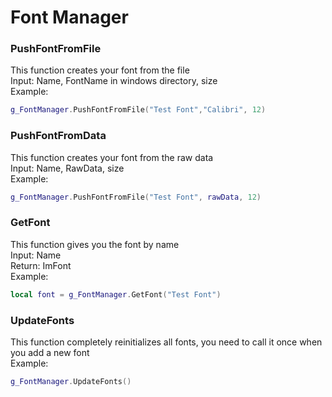 # Font Manager

### PushFontFromFile

This function creates your font from the file\
Input: Name, FontName in windows directory, size \
Example:

```lua
g_FontManager.PushFontFromFile("Test Font","Calibri", 12)
```

### PushFontFromData

This function creates your font from the raw data\
Input: Name, RawData, size\
Example:

```lua
g_FontManager.PushFontFromFile("Test Font", rawData, 12)
```

### GetFont

This function gives you the font by name\
Input: Name\
Return: ImFont\
Example:

```lua
local font = g_FontManager.GetFont("Test Font")
```

### UpdateFonts

This function completely reinitializes all fonts, you need to call it once when you add a new font\
Example:

```lua
g_FontManager.UpdateFonts()
```

